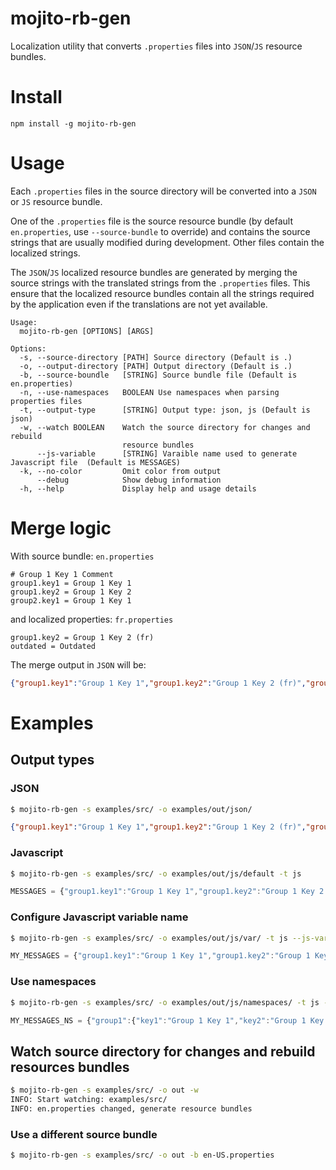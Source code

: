 # mojito-rb-gen

Localization utility that converts `.properties` files into `JSON`/`JS` resource bundles.

# Install

`npm install -g mojito-rb-gen`

# Usage

Each `.properties` files in the source directory will be converted into a `JSON` or `JS` resource bundle.

One of the `.properties` file is the source resource bundle (by default `en.properties`, use `--source-bundle` to 
override) and contains the source strings that are usually modified during development. Other files contain
the localized strings.  

The `JSON`/`JS` localized resource bundles are generated by merging the source strings with the translated strings from 
the `.properties` files. This ensure that the localized resource bundles contain all the strings required by the application
 even if the translations are not yet available.

```
Usage:
  mojito-rb-gen [OPTIONS] [ARGS]

Options:
  -s, --source-directory [PATH] Source directory (Default is .)
  -o, --output-directory [PATH] Output directory (Default is .)
  -b, --source-boundle   [STRING] Source bundle file (Default is en.properties)
  -n, --use-namespaces   BOOLEAN Use namespaces when parsing properties files
  -t, --output-type      [STRING] Output type: json, js (Default is json)
  -w, --watch BOOLEAN    Watch the source directory for changes and rebuild
                         resource bundles
      --js-variable      [STRING] Varaible name used to generate Javascript file  (Default is MESSAGES)
  -k, --no-color         Omit color from output
      --debug            Show debug information
  -h, --help             Display help and usage details
```

# Merge logic

With source bundle: `en.properties`

```properties
# Group 1 Key 1 Comment
group1.key1 = Group 1 Key 1
group1.key2 = Group 1 Key 2
group2.key1 = Group 1 Key 1
```

and localized properties: `fr.properties`
 
```properties
group1.key2 = Group 1 Key 2 (fr)
outdated = Outdated
```
 
The merge output in `JSON` will be:

```json
{"group1.key1":"Group 1 Key 1","group1.key2":"Group 1 Key 2 (fr)","group2.key1":"Group 2 Key 1","outdated":"Outdated"}
```

# Examples

## Output types

### JSON

``` sh 
$ mojito-rb-gen -s examples/src/ -o examples/out/json/
```

``` json
{"group1.key1":"Group 1 Key 1","group1.key2":"Group 1 Key 2 (fr)","group2.key1":"Group 2 Key 1","outdated":"Outdated"}
```

### Javascript

```sh 
$ mojito-rb-gen -s examples/src/ -o examples/out/js/default -t js
```

```js
MESSAGES = {"group1.key1":"Group 1 Key 1","group1.key2":"Group 1 Key 2 (fr)","group2.key1":"Group 2 Key 1","outdated":"Outdated"};
```

### Configure Javascript variable name 

```sh 
$ mojito-rb-gen -s examples/src/ -o examples/out/js/var/ -t js --js-variable MY_MESSAGES
```

```js
MY_MESSAGES = {"group1.key1":"Group 1 Key 1","group1.key2":"Group 1 Key 2 (fr)","group2.key1":"Group 2 Key 1","outdated":"Outdated"};
```

### Use namespaces

```sh 
$ mojito-rb-gen -s examples/src/ -o examples/out/js/namespaces/ -t js --js-variable MY_MESSAGES_NS -n
```

```js
MY_MESSAGES_NS = {"group1":{"key1":"Group 1 Key 1","key2":"Group 1 Key 2 (fr)"},"group2":{"key1":"Group 2 Key 1"},"outdated":"Outdated"};
```

## Watch source directory for changes and rebuild resources bundles

```sh 
$ mojito-rb-gen -s examples/src/ -o out -w
INFO: Start watching: examples/src/
INFO: en.properties changed, generate resource bundles
```

### Use a different source bundle

```sh 
$ mojito-rb-gen -s examples/src/ -o out -b en-US.properties
```




